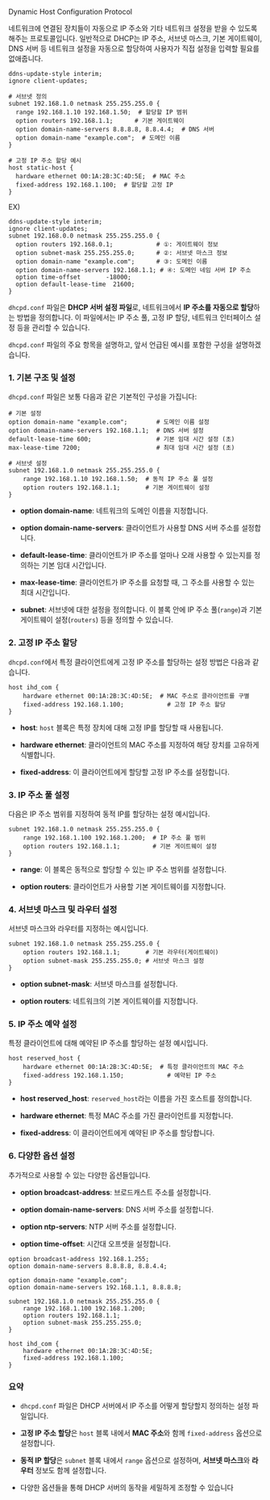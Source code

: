 Dynamic Host Configuration Protocol

네트워크에 연결된 장치들이 자동으로 IP 주소와 기타 네트워크 설정을 받을 수 있도록 해주는 프로토콜입니다. 일반적으로 DHCP는 IP 주소, 서브넷 마스크, 기본 게이트웨이, DNS 서버 등 네트워크 설정을 자동으로 할당하여 사용자가 직접 설정을 입력할 필요를 없애줍니다.

```# 기본 설정
ddns-update-style interim;
ignore client-updates;

# 서브넷 정의
subnet 192.168.1.0 netmask 255.255.255.0 {
  range 192.168.1.10 192.168.1.50;  # 할당할 IP 범위
  option routers 192.168.1.1;      # 기본 게이트웨이
  option domain-name-servers 8.8.8.8, 8.8.4.4;  # DNS 서버
  option domain-name "example.com";  # 도메인 이름
}

# 고정 IP 주소 할당 예시
host static-host {
  hardware ethernet 00:1A:2B:3C:4D:5E;  # MAC 주소
  fixed-address 192.168.1.100;  # 할당할 고정 IP
}
```

EX)
```
ddns-update-style interim;
ignore client-updates;
subnet 192.168.0.0 netmask 255.255.255.0 {
  option routers 192.168.0.1;            # ①: 게이트웨이 정보
  option subnet-mask 255.255.255.0;      # ②: 서브넷 마스크 정보
  option domain-name "example.com";      # ③: 도메인 이름
  option domain-name-servers 192.168.1.1; # ④: 도메인 네임 서버 IP 주소
  option time-offset       -18000;
  option default-lease-time  21600;
}
```

`dhcpd.conf` 파일은 **DHCP 서버 설정 파일**로, 네트워크에서 **IP 주소를 자동으로 할당**하는 방법을 정의합니다. 이 파일에서는 IP 주소 풀, 고정 IP 할당, 네트워크 인터페이스 설정 등을 관리할 수 있습니다.

`dhcpd.conf` 파일의 주요 항목을 설명하고, 앞서 언급된 예시를 포함한 구성을 설명하겠습니다.

### 1. **기본 구조 및 설정**

`dhcpd.conf` 파일은 보통 다음과 같은 기본적인 구성을 가집니다:
```
# 기본 설정
option domain-name "example.com";        # 도메인 이름 설정
option domain-name-servers 192.168.1.1;  # DNS 서버 설정
default-lease-time 600;                  # 기본 임대 시간 설정 (초)
max-lease-time 7200;                     # 최대 임대 시간 설정 (초)

# 서브넷 설정
subnet 192.168.1.0 netmask 255.255.255.0 {
    range 192.168.1.10 192.168.1.50;  # 동적 IP 주소 풀 설정
    option routers 192.168.1.1;       # 기본 게이트웨이 설정
}
```

- **option domain-name**: 네트워크의 도메인 이름을 지정합니다.
    
- **option domain-name-servers**: 클라이언트가 사용할 DNS 서버 주소를 설정합니다.
    
- **default-lease-time**: 클라이언트가 IP 주소를 얼마나 오래 사용할 수 있는지를 정의하는 기본 임대 시간입니다.
    
- **max-lease-time**: 클라이언트가 IP 주소를 요청할 때, 그 주소를 사용할 수 있는 최대 시간입니다.
    
- **subnet**: 서브넷에 대한 설정을 정의합니다. 이 블록 안에 IP 주소 풀(`range`)과 기본 게이트웨이 설정(`routers`) 등을 정의할 수 있습니다.


### 2. **고정 IP 주소 할당**

`dhcpd.conf`에서 특정 클라이언트에게 고정 IP 주소를 할당하는 설정 방법은 다음과 같습니다.
```
host ihd_com {
    hardware ethernet 00:1A:2B:3C:4D:5E;  # MAC 주소로 클라이언트를 구별
    fixed-address 192.168.1.100;            # 고정 IP 주소 할당
}
```

- **host**: `host` 블록은 특정 장치에 대해 고정 IP를 할당할 때 사용됩니다.
    
- **hardware ethernet**: 클라이언트의 MAC 주소를 지정하여 해당 장치를 고유하게 식별합니다.
    
- **fixed-address**: 이 클라이언트에게 할당할 고정 IP 주소를 설정합니다.
    

### 3. **IP 주소 풀 설정**

다음은 IP 주소 범위를 지정하여 동적 IP를 할당하는 설정 예시입니다.
```
subnet 192.168.1.0 netmask 255.255.255.0 {
    range 192.168.1.100 192.168.1.200;  # IP 주소 풀 범위
    option routers 192.168.1.1;         # 기본 게이트웨이 설정
}
```
- **range**: 이 블록은 동적으로 할당할 수 있는 IP 주소 범위를 설정합니다.
    
- **option routers**: 클라이언트가 사용할 기본 게이트웨이를 지정합니다.
    

### 4. **서브넷 마스크 및 라우터 설정**

서브넷 마스크와 라우터를 지정하는 예시입니다.
```
subnet 192.168.1.0 netmask 255.255.255.0 {
    option routers 192.168.1.1;       # 기본 라우터(게이트웨이)
    option subnet-mask 255.255.255.0; # 서브넷 마스크 설정
}
```

- **option subnet-mask**: 서브넷 마스크를 설정합니다.
    
- **option routers**: 네트워크의 기본 게이트웨이를 지정합니다.
    

### 5. **IP 주소 예약 설정**

특정 클라이언트에 대해 예약된 IP 주소를 할당하는 설정 예시입니다.
```
host reserved_host {
    hardware ethernet 00:1A:2B:3C:4D:5E;  # 특정 클라이언트의 MAC 주소
    fixed-address 192.168.1.150;            # 예약된 IP 주소
}
```

- **host reserved_host**: `reserved_host`라는 이름을 가진 호스트를 정의합니다.
    
- **hardware ethernet**: 특정 MAC 주소를 가진 클라이언트를 지정합니다.
    
- **fixed-address**: 이 클라이언트에게 예약된 IP 주소를 할당합니다.
    

### 6. **다양한 옵션 설정**

추가적으로 사용할 수 있는 다양한 옵션들입니다.

- **option broadcast-address**: 브로드캐스트 주소를 설정합니다.
    
- **option domain-name-servers**: DNS 서버 주소를 설정합니다.
    
- **option ntp-servers**: NTP 서버 주소를 설정합니다.
    
- **option time-offset**: 시간대 오프셋을 설정합니다.
```
option broadcast-address 192.168.1.255;
option domain-name-servers 8.8.8.8, 8.8.4.4;
```

```
option domain-name "example.com";
option domain-name-servers 192.168.1.1, 8.8.8.8;

subnet 192.168.1.0 netmask 255.255.255.0 {
    range 192.168.1.100 192.168.1.200;
    option routers 192.168.1.1;
    option subnet-mask 255.255.255.0;
}

host ihd_com {
    hardware ethernet 00:1A:2B:3C:4D:5E;
    fixed-address 192.168.1.100;
}
```
### 요약

- `dhcpd.conf` 파일은 DHCP 서버에서 IP 주소를 어떻게 할당할지 정의하는 설정 파일입니다.
    
- **고정 IP 주소 할당**은 `host` 블록 내에서 **MAC 주소**와 함께 `fixed-address` 옵션으로 설정합니다.
    
- **동적 IP 할당**은 `subnet` 블록 내에서 `range` 옵션으로 설정하며, **서브넷 마스크**와 **라우터** 정보도 함께 설정합니다.
    
- 다양한 옵션들을 통해 DHCP 서버의 동작을 세밀하게 조정할 수 있습니다